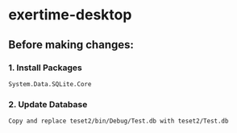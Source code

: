 # exertime-desktop 


## Before making changes:
### 1. Install Packages
	System.Data.SQLite.Core

### 2. Update Database
  	Copy and replace teset2/bin/Debug/Test.db with teset2/Test.db
